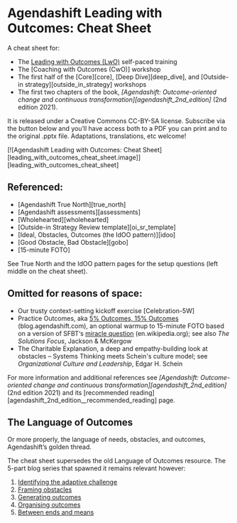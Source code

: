 # Agendashift Leading with Outcomes: Cheat Sheet

A cheat sheet for:

  * The [Leading with Outcomes (LwO)](/lwo) self-paced training
  * The [Coaching with Outcomes (CwO)] workshop
  * The first half of the [Core][core], [Deep Dive][deep_dive], and [Outside-in strategy][outside_in_strategy] workshops
  * The first two chapters of the book, *[Agendashift: Outcome-oriented change and continuous transformation][agendashift_2nd_edition]* (2nd edition 2021).

It is released under a Creative Commons CC-BY-SA license. Subscribe via the button below and you’ll have access both to a PDF you can print and to the original .pptx file. Adaptations, translations, etc welcome!

[![Agendashift Leading with Outcomes: Cheat Sheet][leading_with_outcomes_cheat_sheet.image]][leading_with_outcomes_cheat_sheet]

## Referenced:

  * [Agendashift True North][true_north]
  * [Agendashift assessments][assessments]
  * [Wholehearted][wholehearted]
  * [Outside-in Strategy Review template][oi_sr_template]
  * [Ideal, Obstacles, Outcomes (the IdOO pattern)][idoo]
  * [Good Obstacle, Bad Obstacle][gobo]
  * [15-minute FOTO]

 See True North and the IdOO pattern pages for the setup questions (left middle on the cheat sheet).

 ## Omitted for reasons of space:

 * Our trusty context-setting kickoff exercise [Celebration-5W]
 * Practice Outcomes, aka [5% Outcomes, 15% Outcomes](https://blog.agendashift.com/2021/10/08/get-unstuck-and-get-going-starting-small-with-5-and-15-outcomes/) (blog.agendashift.com), an optional warmup to 15-minute FOTO based on a version of SFBT‘s [miracle question](https://en.wikipedia.org/wiki/Solution-focused_brief_therapy#The_miracle_question) (en.wikipedia.org); see also *The Solutions Focus*, Jackson & McKergow
 * The Charitable Explanation, a deep and empathy-building look at obstacles – Systems Thinking meets Schein's culture model; see *Organizational Culture and Leadership*, Edgar H. Schein

For more information and additional references see *[Agendashift: Outcome-oriented change and continuous transformation][agendashift_2nd_edition]* (2nd edition 2021) and its [recommended reading][agendashift_2nd_edition__recommended_reading] page.

## The Language of Outcomes

Or more properly, the language of needs, obstacles, and outcomes, Agendashift’s golden thread.

The cheat sheet supersedes the old Language of Outcomes resource. The 5-part blog series that spawned it remains relevant however:

 1. [Identifying the adaptive challenge](https://blog.agendashift.com/2020/01/16/the-language-of-outcomes-1-identifying-the-adaptive-challenge/)
 2. [Framing obstacles](https://blog.agendashift.com/2020/01/21/the-language-of-outcomes-2-framing-obstacles/)
 3. [Generating outcomes](https://blog.agendashift.com/2020/01/28/the-language-of-outcomes-3-generating-outcomes/)
 4. [Organising outcomes](https://blog.agendashift.com/2020/02/03/the-language-of-outcomes-4-organising-outcomes/)
 5. [Between ends and means](https://blog.agendashift.com/2020/02/10/5-between-ends-and-means/)
